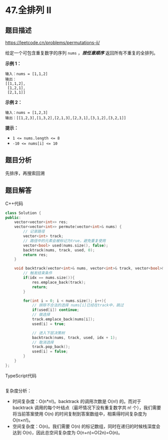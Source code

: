 # 47.全排列 II

## 题目描述 

https://leetcode.cn/problems/permutations-ii/

给定一个可包含重复数字的序列 `nums` ，***按任意顺序*** 返回所有不重复的全排列。

 

**示例 1：**

```
输入：nums = [1,1,2]
输出：
[[1,1,2],
 [1,2,1],
 [2,1,1]]
```

**示例 2：**

```
输入：nums = [1,2,3]
输出：[[1,2,3],[1,3,2],[2,1,3],[2,3,1],[3,1,2],[3,2,1]]
```

**提示：**

- `1 <= nums.length <= 8`
- `-10 <= nums[i] <= 10`



## 题目分析

先排序，再搜索回溯

## 题目解答

C++代码

```c++
class Solution {
public:
    vector<vector<int>> res;
    vector<vector<int>> permute(vector<int>& nums) {
        // 记录路径
        vector<int> track;
        // 路径中的元素会被标记为true，避免重复使用
        vector<bool> used(nums.size(), false);
        backtrack(nums, track, used, 0);
        return res;
    }

    void backtrack(vector<int>& nums, vector<int>& track, vector<bool>& used, int idx){
        // 触发结束条件
        if(idx == nums.size()){
            res.emplace_back(track);
            return;
        }

        for(int i = 0; i < nums.size(); i++){
            // 排除不合法的选择 nums[i]已经在track中，跳过
            if(used[i]) continue;
            // 做选择
            track.emplace_back(nums[i]);
            used[i] = true;

            // 进入下层决策树
            backtrack(nums, track, used, idx + 1);
            // 取消选择
            track.pop_back();
            used[i] = false;
        }
    }
};
```

TypeScript代码

```typescript

```

复杂度分析：

* 时间复杂度：O(n*n!)。backtrack 的调用次数是 O(n!) 的。而对于 backtrack 调用的每个叶结点（最坏情况下没有重复数字共 n! 个），我们需要将当前答案使用 O(n) 的时间复制到答案数组中，相乘得时间复杂度为 O(n×n!)。
* 空间复杂度：O(n)。我们需要 O(n) 的标记数组，同时在递归的时候栈深度会达到 O(n)，因此总空间复杂度为 O(n+n)=O(2n)=O(n)。


